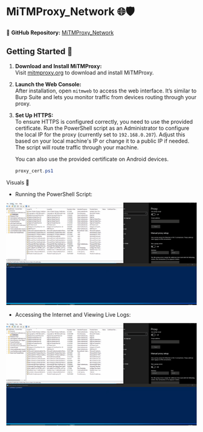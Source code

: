 # MiTMProxy_Network 🌐🛡️

🔗 **GitHub Repository:** [MiTMProxy_Network](https://github.com/pentestfunctions/MiTMProxy_Network/)

## Getting Started 🚀

1. **Download and Install MiTMProxy:**  
   Visit [mitmproxy.org](https://mitmproxy.org/) to download and install MiTMProxy.

2. **Launch the Web Console:**  
   After installation, open `mitmweb` to access the web interface. It’s similar to Burp Suite and lets you monitor traffic from devices routing through your proxy.

3. **Set Up HTTPS:**  
   To ensure HTTPS is configured correctly, you need to use the provided certificate. Run the PowerShell script as an Administrator to configure the local IP for the proxy (currently set to `192.168.0.207`). Adjust this based on your local machine's IP or change it to a public IP if needed. The script will route traffic through your machine.

   You can also use the provided certificate on Android devices.

   ```powershell
   proxy_cert.ps1
   ```

Visuals 🎥

- Running the PowerShell Script:
<p align="center">
  <img src="https://github.com/pentestfunctions/MiTMProxy_Network/blob/main/images/proxy.gif">
</p>

- Accessing the Internet and Viewing Live Logs:
<p align="center">
  <img src="https://github.com/pentestfunctions/MiTMProxy_Network/blob/main/images/proxy.gif">
</p>
